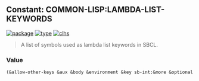 ## Constant: COMMON-LISP:LAMBDA-LIST-KEYWORDS
[![package](https://img.shields.io/badge/Package-COMMON--LISP-5f9ea0.svg?style=social&colorA=999999)](../) [![type](https://img.shields.io/badge/Type-Constant-5f9ea0.svg?style=social&colorA=999999)](../#constant) [![clhs](https://img.shields.io/badge/CLHS-LAMBDA--LIST--KEYWORDS-5f9ea0.svg?style=social&colorA=999999)](http://www.lispworks.com/documentation/HyperSpec/Body/v_lambda.htm) 

> A list of symbols used as lambda list keywords in SBCL.

### Value
```cl
(&allow-other-keys &aux &body &environment &key sb-int:&more &optional &rest &whole)
```
